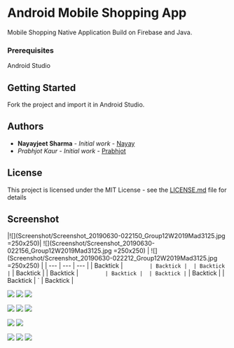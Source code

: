 # Android Mobile Shopping App

Mobile Shopping Native Application Build on Firebase and Java.

### Prerequisites

Android Studio

## Getting Started

Fork the project and import it in Android Studio.


## Authors

* **Nayayjeet Sharma** - *Initial work* - [Nayay](https://github.com/Nayay)
* *Prabhjot Kaur* - *Initial work* - [Prabhjot](https://github.com/Prabhjot143)

## License

This project is licensed under the MIT License - see the [LICENSE.md](LICENSE.md) file for details

## Screenshot

|![](Screenshot/Screenshot_20190630-022150_Group12W2019Mad3125.jpg =250x250)| ![](Screenshot/Screenshot_20190630-022156_Group12W2019Mad3125.jpg =250x250) | ![](Screenshot/Screenshot_20190630-022212_Group12W2019Mad3125.jpg =250x250) 
 | 
| ---      | ---       | ---      |
| Backtick | `         | Backtick | 
| Backtick | `         | Backtick | 
| Backtick | `         | Backtick | 
| Backtick | `         | Backtick | 
| Backtick | `         | Backtick | 

 
 
 
![](Screenshot/Screenshot_20190630-022758_Group12W2019Mad3125.jpg)
![](Screenshot/Screenshot_20190630-022921_Group12W2019Mad3125.jpg) 
![](Screenshot/Screenshot_20190630-022936_Group12W2019Mad3125.jpg) 

![](Screenshot/Screenshot_20190630-022947_Group12W2019Mad3125.jpg) 
![](Screenshot/Screenshot_20190630-022952_Group12W2019Mad3125.jpg) 
![](Screenshot/Screenshot_20190630-023009_Group12W2019Mad3125.jpg)

![](Screenshot/Screenshot_20190630-023048_Group12W2019Mad3125.jpg) 
![](Screenshot/Screenshot_20190630-023055_Group12W2019Mad3125.jpg) 

![](Screenshot/Screenshot_20190630-022222_Group12W2019Mad3125.jpg) 
![](Screenshot/Screenshot_20190630-022532_Group12W2019Mad3125.jpg) 
![](Screenshot/Screenshot_20190630-022537_Group12W2019Mad3125.jpg) 
